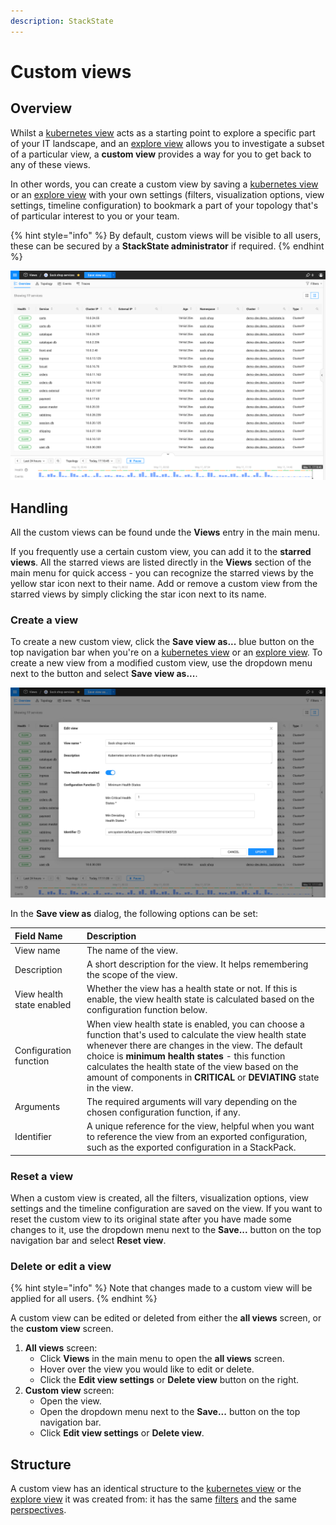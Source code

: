 ```yaml
---
description: StackState
---
```


# Custom views

## Overview

Whilst a [kubernetes view](k8s-views.md) acts as a starting point to explore a specific part of your IT landscape, and an [explore view](k8s-explore-views.md) allows you to investigate a subset of a particular view, a **custom view** provides a way for you to get back to any of these views. 

In other words, you can create a custom view by saving a [kubernetes view](k8s-views.md) or an [explore view](k8s-explore-views.md) with your own settings (filters, visualization options, view settings, timeline configuration) to bookmark a part of your topology that's of particular interest to you or your team.

{% hint style="info" %}
By default, custom views will be visible to all users, these can be secured by a **StackState administrator** if required.
{% endhint %}

![Custom view](../../.gitbook/assets/k8s/k8s-custom-view.png)

## Handling

All the custom views can be found unde the **Views** entry in the main menu.

If you frequently use a certain custom view, you can add it to the **starred views**. All the starred views are listed directly in the **Views** section of the main menu for quick access - you can recognize the starred views by the yellow star icon next to their name. Add or remove a custom view from the starred views by simply clicking the star icon next to its name.

### Create a view

To create a new custom view, click the **Save view as...** blue button on the top navigation bar when you're on a [kubernetes view](k8s-views.md) or an [explore view](k8s-explore-views.md). To create a new view from a modified custom view, use the dropdown menu next to the button and select **Save view as...**.

![Edit view settings](../../.gitbook/assets/k8s/k8s-custom-view-edit-settings.png)

In the **Save view as** dialog, the following options can be set:

| Field Name | Description |
| :--- | :--- |
| View name | The name of the view. |
| Description | A short description for the view. It helps remembering the scope of the view. |
| View health state enabled | Whether the view has a health state or not. If this is enable, the view health state is calculated based on the configuration function below. |
| Configuration function | When view health state is enabled, you can choose a function that's used to calculate the view health state whenever there are changes in the view. The default choice is **minimum health states** - this function calculates the health state of the view based on the amount of components in **CRITICAL** or **DEVIATING** state in the view. |
| Arguments | The required arguments will vary depending on the chosen configuration function, if any. |
| Identifier | A unique reference for the view, helpful when you want to reference the view from an exported configuration, such as the exported configuration in a StackPack. |

### Reset a view

When a custom view is created, all the filters, visualization options, view settings and the timeline configuration are saved on the view. If you want to reset the custom view to its original state after you have made some changes to it, use the dropdown menu next to the **Save...** button on the top navigation bar and select **Reset view**.

### Delete or edit a view

{% hint style="info" %}
Note that changes made to a custom view will be applied for all users.
{% endhint %}

A custom view can be edited or deleted from either the **all views** screen, or the **custom view** screen.

1. **All views** screen:
   * Click **Views** in the main menu to open the **all views** screen.
   * Hover over the view you would like to edit or delete.
   * Click the **Edit view settings** or **Delete view** button on the right.
2. **Custom view** screen:
   * Open the view.
   * Open the dropdown menu next to the **Save...** button on the top navigation bar.
   * Click **Edit view settings** or **Delete view**.

## Structure

A custom view has an identical structure to the [kubernetes view](k8s-views.md) or the [explore view](k8s-explore-views.md) it was created from: it has the same [filters](k8s-view-structure.md#filters) and the same [perspectives](k8s-view-structure.md#perspectives).

